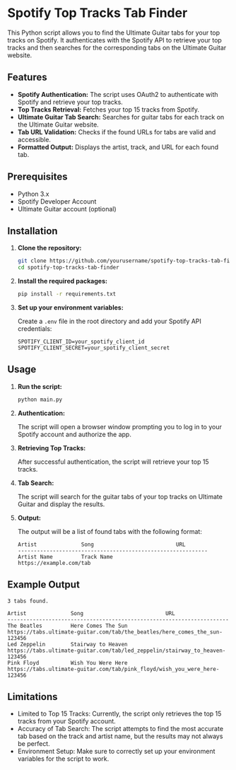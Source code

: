 # Spotify Top Tracks Tab Finder

This Python script allows you to find the Ultimate Guitar tabs for your top tracks on Spotify. It authenticates with the Spotify API to retrieve your top tracks and then searches for the corresponding tabs on the Ultimate Guitar website.

## Features

- **Spotify Authentication:** The script uses OAuth2 to authenticate with Spotify and retrieve your top tracks.
- **Top Tracks Retrieval:** Fetches your top 15 tracks from Spotify.
- **Ultimate Guitar Tab Search:** Searches for guitar tabs for each track on the Ultimate Guitar website.
- **Tab URL Validation:** Checks if the found URLs for tabs are valid and accessible.
- **Formatted Output:** Displays the artist, track, and URL for each found tab.

## Prerequisites

- Python 3.x
- Spotify Developer Account
- Ultimate Guitar account (optional)

## Installation

1. **Clone the repository:**

    ```bash
    git clone https://github.com/yourusername/spotify-top-tracks-tab-finder.git
    cd spotify-top-tracks-tab-finder
    ```

2. **Install the required packages:**

    ```bash
    pip install -r requirements.txt
    ```

3. **Set up your environment variables:**

    Create a `.env` file in the root directory and add your Spotify API credentials:

    ```plaintext
    SPOTIFY_CLIENT_ID=your_spotify_client_id
    SPOTIFY_CLIENT_SECRET=your_spotify_client_secret
    ```

## Usage

1. **Run the script:**

    ```bash
    python main.py
    ```

2. **Authentication:**

    The script will open a browser window prompting you to log in to your Spotify account and authorize the app.

3. **Retrieving Top Tracks:**

    After successful authentication, the script will retrieve your top 15 tracks.

4. **Tab Search:**

    The script will search for the guitar tabs of your top tracks on Ultimate Guitar and display the results.

5. **Output:**

    The output will be a list of found tabs with the following format:

    ```
    Artist              Song                          URL
    ------------------------------------------------------------
    Artist Name         Track Name                    https://example.com/tab
    ```

## Example Output

```plaintext
3 tabs found.

Artist              Song                          URL
----------------------------------------------------------------------
The Beatles         Here Comes The Sun            https://tabs.ultimate-guitar.com/tab/the_beatles/here_comes_the_sun-123456
Led Zeppelin        Stairway to Heaven            https://tabs.ultimate-guitar.com/tab/led_zeppelin/stairway_to_heaven-123456
Pink Floyd          Wish You Were Here            https://tabs.ultimate-guitar.com/tab/pink_floyd/wish_you_were_here-123456
```

## Limitations

- Limited to Top 15 Tracks: Currently, the script only retrieves the top 15 tracks from your Spotify account.
- Accuracy of Tab Search: The script attempts to find the most accurate tab based on the track and artist name, but the results may not always be perfect.
- Environment Setup: Make sure to correctly set up your environment variables for the script to work.
